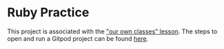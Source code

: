 # Ruby Practice

This project is associated with the ["our own classes" lesson](https://learn.firstdraft.com/lessons/19). The steps to open and run a Gitpod project can be found [here](https://learn.firstdraft.com/lessons/29).
